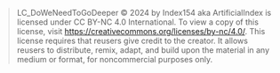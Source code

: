 > LC_DoWeNeedToGoDeeper © 2024 by Index154 aka ArtificialIndex is licensed under CC BY-NC 4.0 International. To view a copy of this license, visit https://creativecommons.org/licenses/by-nc/4.0/. This license requires that reusers give credit to the creator. It allows reusers to distribute, remix, adapt, and build upon the material in any medium or format, for noncommercial purposes only.